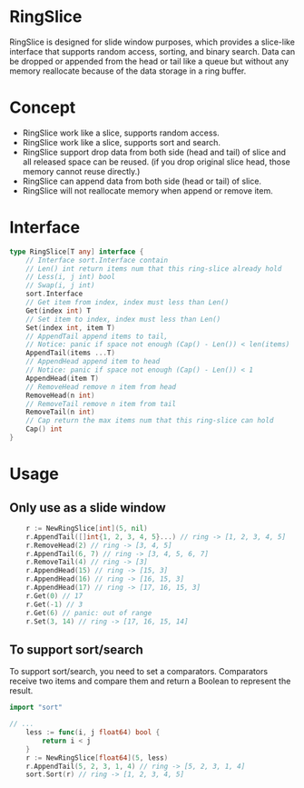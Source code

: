 # RingSlice
RingSlice is designed for slide window purposes, which provides a slice-like interface that supports random access, sorting, and binary search. Data can be dropped or appended from the head or tail like a queue but without any memory reallocate because of the data storage in a ring buffer.

# Concept
- RingSlice work like a slice, supports random access.
- RingSlice work like a slice, supports sort and search.
- RingSlice support drop data from both side (head and tail) of slice and all released space can be reused. (if you drop original slice head, those memory cannot reuse directly.)
- RingSlice can append data from both side (head or tail) of slice.
- RingSlice will not reallocate memory when append or remove item.

# Interface
```go
type RingSlice[T any] interface {
	// Interface sort.Interface contain
	// Len() int return items num that this ring-slice already hold
	// Less(i, j int) bool
	// Swap(i, j int)
	sort.Interface
	// Get item from index, index must less than Len()
	Get(index int) T
	// Set item to index, index must less than Len()
	Set(index int, item T)
	// AppendTail append items to tail,
    // Notice: panic if space not enough (Cap() - Len()) < len(items)
	AppendTail(items ...T)
	// AppendHead append item to head
    // Notice: panic if space not enough (Cap() - Len()) < 1
	AppendHead(item T)
	// RemoveHead remove n item from head
	RemoveHead(n int)
	// RemoveTail remove n item from tail
	RemoveTail(n int)
	// Cap return the max items num that this ring-slice can hold
	Cap() int
}
```

# Usage

## Only use as a slide window
```go
    r := NewRingSlice[int](5, nil)
    r.AppendTail([]int{1, 2, 3, 4, 5}...) // ring -> [1, 2, 3, 4, 5]
    r.RemoveHead(2) // ring -> [3, 4, 5]
    r.AppendTail(6, 7) // ring -> [3, 4, 5, 6, 7]
    r.RemoveTail(4) // ring -> [3]
    r.AppendHead(15) // ring -> [15, 3]
    r.AppendHead(16) // ring -> [16, 15, 3]
    r.AppendHead(17) // ring -> [17, 16, 15, 3]
    r.Get(0) // 17
    r.Get(-1) // 3
    r.Get(6) // panic: out of range
    r.Set(3, 14) // ring -> [17, 16, 15, 14]
```

## To support sort/search
To support sort/search, you need to set a comparators.
Comparators receive two items and compare them and return a Boolean to represent the result.

```go
import "sort"

// ...
    less := func(i, j float64) bool {
        return i < j
    }
    r := NewRingSlice[float64](5, less)
    r.AppendTail(5, 2, 3, 1, 4) // ring -> [5, 2, 3, 1, 4]
    sort.Sort(r) // ring -> [1, 2, 3, 4, 5]
```